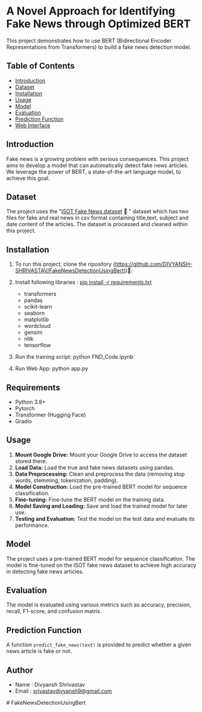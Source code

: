 # A Novel Approach for Identifying Fake News through Optimized BERT

This project demonstrates how to use BERT (Bidirectional Encoder Representations from Transformers) to build a fake news detection model.

## Table of Contents

- [Introduction](#introduction)
- [Dataset](#dataset)
- [Installation](#installation)
- [Usage](#usage)
- [Model](#model)
- [Evaluation](#evaluation)
- [Prediction Function](#prediction-function)
- [Web Interface](#web-interface)


## Introduction

Fake news is a growing problem with serious consequences. This project aims to develop a model that can automatically detect fake news articles. We leverage the power of BERT, a state-of-the-art language model, to achieve this goal.

## Dataset

The project uses the "[ISOT Fake News dataset](https://www.kaggle.com/datasets/rahulogoel/isot-fake-news-dataset) 🔗
" dataset which has two files for fake and real news in csv format containing title,text, subject and date content of the articles.
The dataset is processed and cleaned within this project.

## Installation

1. To run this project, clone the ripository [(https://github.com/DIVYANSH-SHRIVASTAV/FakeNewsDetectionUsingBert)](https://github.com/DIVYANSH-SHRIVASTAV/FakeNewsDetectionUsingBert))🔗: 

2. Install following libraries : [pip install -r requirements.txt]()
    - transformers 
    - pandas 
    - scikit-learn 
    - seaborn 
    - matplotlib 
    - wordcloud 
    - gensim 
    - nltk 
    - tensorflow

3. Run the training script: python FND_Code.ipynb

4. Run Web App: python app.py

## Requirements
- Python 3.8+
- Pytorch
- Transformer (Hugging Face)
- Gradio
## Usage

1. **Mount Google Drive:** Mount your Google Drive to access the dataset stored there.
2. **Load Data:** Load the true and fake news datasets using pandas.
3. **Data Preprocessing:** Clean and preprocess the data (removing stop words, stemming, tokenization, padding).
4. **Model Construction:** Load the pre-trained BERT model for sequence classification.
5. **Fine-tuning:** Fine-tune the BERT model on the training data.
6. **Model Saving and Loading:** Save and load the trained model for later use.
7. **Testing and Evaluation:** Test the model on the test data and evaluate its performance.

## Model

The project uses a pre-trained BERT model for sequence classification. The model is fine-tuned on the ISOT fake news dataset to achieve high accuracy in detecting fake news articles.

## Evaluation

The model is evaluated using various metrics such as accuracy, precision, recall, F1-score, and confusion matrix.

## Prediction Function

A function `predict_fake_news(text)` is provided to predict whether a given news article is fake or not.

## Author
- Name : Divyansh Shrivastav
- Email : srivastavdivyansh9@gmail.com



#   F a k e N e w s D e t e c t i o n U s i n g B e r t 
 
 
